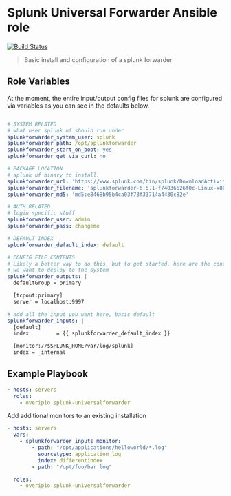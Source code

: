 Splunk Universal Forwarder Ansible role
=======================================

[![Build Status](https://travis-ci.org/overipio/splunkuf-ansible.svg?branch=master)](https://travis-ci.org/overipio/splunkuf-ansible)

> Basic install and configuration of a splunk forwarder


Role Variables
--------------

At the moment, the entire input/output config files for splunk are configured via variables as you can see in the defaults below.

```yaml

# SYSTEM RELATED
# what user splunk uf should run under
splunkforwarder_system_user: splunk
splunkforwarder_path: /opt/splunkforwarder
splunkforwarder_start_on_boot: yes
splunkforwarder_get_via_curl: no

# PACKAGE LOCATION
# splunk uf binary to install. 
splunkforwarder_url: 'https://www.splunk.com/bin/splunk/DownloadActivityServlet?architecture=x86_64&platform=linux&version=6.5.1&product=universalforwarder&filename=splunkforwarder-6.5.1-f74036626f0c-Linux-x86_64.tgz&wget=true'
splunkforwarder_filename: 'splunkforwarder-6.5.1-f74036626f0c-Linux-x86_64.tgz'
splunkforwarder_md5: 'md5:e8468b95b4ca03f73f33714a4430c82e'

# AUTH RELATED
# login specific stuff
splunkforwarder_user: admin
splunkforwarder_pass: changeme

# DEFAULT INDEX
splunkforwarder_default_index: default

# CONFIG FILE CONTENTS
# Likely a better way to do this, but to get started, here are the config files
# we want to deploy to the system
splunkforwarder_outputs: |
  defaultGroup = primary

  [tcpout:primary]
  server = localhost:9997

# add all the input you want here, basic default
splunkforwarder_inputs: |
  [default]
  index         = {{ splunkforwarder_default_index }}

  [monitor://$SPLUNK_HOME/var/log/splunk]
  index = _internal
```


Example Playbook
----------------

```yaml
- hosts: servers
  roles:
    - overipio.splunk-universalforwarder
```

Add additional monitors to an existing installation

```yaml
- hosts: servers
  vars:
    - splunkforwarder_inputs_monitor:
        - path: "/opt/applications/helloworld/*.log"
          sourcetype: application_log
          index: differentindex
        - path: "/opt/foo/bar.log"

  roles: 
    - overipio.splunk-universalforwarder
